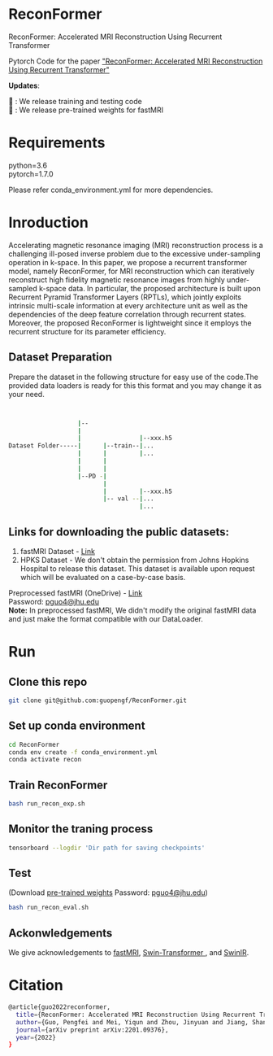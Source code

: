 # ReconFormer
ReconFormer: Accelerated MRI Reconstruction Using Recurrent Transformer

Pytorch Code for the paper ["ReconFormer: Accelerated MRI Reconstruction Using Recurrent Transformer"](https://arxiv.org/abs/2201.09376)

**Updates**:

:rocket: : We release training and testing code \
:rocket: : We release pre-trained weights for fastMRI 

# Requirements

python=3.6  
pytorch=1.7.0

Please refer conda_environment.yml for more dependencies.

# Inroduction

Accelerating magnetic resonance imaging (MRI) reconstruction process is a challenging ill-posed inverse problem due to the excessive under-sampling operation in k-space.
In this paper, we propose a recurrent transformer model, namely ReconFormer, for MRI reconstruction which can iteratively reconstruct high fidelity magnetic resonance images from highly under-sampled k-space data. In particular, the proposed architecture is built upon Recurrent Pyramid Transformer Layers (RPTLs), which jointly exploits intrinsic multi-scale information at every architecture unit as well as the dependencies of the deep feature correlation through recurrent states. Moreover, the proposed ReconFormer is lightweight since it employs the recurrent structure for its parameter efficiency.

## Dataset Preparation

Prepare the dataset in the following structure for easy use of the code.The provided data loaders is ready for this this format and you may change it as your need.

```bash


                   |-- 
                   |                       
                   |                |--xxx.h5  
Dataset Folder-----|      |--train--|...
                   |      |         |...
                   |      |                  
                   |      |         
                   |--PD -|
                          |
                          |         |--xxx.h5 
                          |-- val --|...  
                                    |...
 ```

## Links for downloading the public datasets:

1) fastMRI Dataset - <a href="https://fastmri.med.nyu.edu/"> Link </a>
2) HPKS Dataset - We don't obtain the permission from Johns Hopkins Hospital to release this dataset. This dataset is available upon request which will be evaluated on a case-by-case basis.

Preprocessed fastMRI (OneDrive) - <a href="https://livejohnshopkins-my.sharepoint.com/:f:/g/personal/pguo4_jh_edu/EtXsMeyrJB1Pn-JOjM_UqhUBdY1KPrvs-PwF2fW7gERKIA?e=uuBINy"> Link </a>\
Password: pguo4@jhu.edu\
**Note:** In preprocessed fastMRI, We didn't modify the original fastMRI data and just make the format compatible with our DataLoader. 

# Run

## Clone this repo
```bash 
git clone git@github.com:guopengf/ReconFormer.git
```

## Set up conda environment
```bash
cd ReconFormer
conda env create -f conda_environment.yml
conda activate recon
```
## Train ReconFormer
```bash 
bash run_recon_exp.sh
```

## Monitor the traning process
```bash 
tensorboard --logdir 'Dir path for saving checkpoints'
```
## Test 
(Download [pre-trained weights](https://livejohnshopkins-my.sharepoint.com/:f:/g/personal/pguo4_jh_edu/Er37oIyNy3NBrXbeCQBp_fQBAxELR8UDaq6gHd-fjwRrSw) Password: pguo4@jhu.edu)
```bash 
bash run_recon_eval.sh
```
## Ackonwledgements

We give acknowledgements to [fastMRI](https://github.com/facebookresearch/fastMRI), [Swin-Transformer
](https://github.com/microsoft/Swin-Transformer), and [SwinIR](https://github.com/JingyunLiang/SwinIR).


# Citation
```bash
@article{guo2022reconformer,
  title={ReconFormer: Accelerated MRI Reconstruction Using Recurrent Transformer},
  author={Guo, Pengfei and Mei, Yiqun and Zhou, Jinyuan and Jiang, Shanshan and Patel, Vishal M},
  journal={arXiv preprint arXiv:2201.09376},
  year={2022}
}
```
